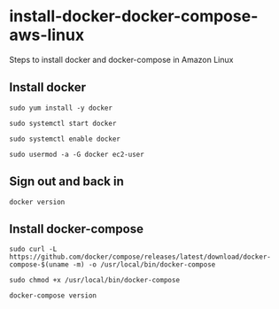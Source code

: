 # install-docker-docker-compose-aws-linux
Steps to install docker and docker-compose in Amazon Linux

## Install docker
`sudo yum install -y docker`

`sudo systemctl start docker`

`sudo systemctl enable docker`

`sudo usermod -a -G docker ec2-user`

## Sign out and back in
`docker version`

## Install docker-compose
`sudo curl -L https://github.com/docker/compose/releases/latest/download/docker-compose-$(uname -m) -o /usr/local/bin/docker-compose`

`sudo chmod +x /usr/local/bin/docker-compose`

`docker-compose version`
